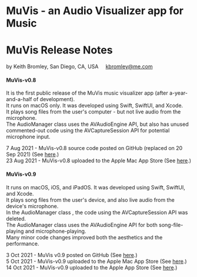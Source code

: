 #  MuVis - an Audio Visualizer app for Music
#  MuVis Release Notes
by Keith Bromley, San Diego, CA, USA &nbsp; &nbsp; kbromley@me.com


#### MuVis-v0.8  

It is the first public release of the MuVis music visualizer app (after a-year-and-a-half of development).  
It runs on macOS only. It was developed using Swift, SwiftUI, and Xcode.  
It plays song files from the user's computer - but not live audio from the microphone.  
The AudioManager class uses the AVAudioEngine API, but also has unused commented-out code using the AVCaptureSession API for potential microphone input.
  
 7 Aug 2021 - MuVis-v0.8 source code posted on GitHub (replaced on 20 Sep 2021) (See [here](https://github.com/Keith-43/MuVis-v0.8).)  
23 Aug 2021 - MuVis-v0.8 uploaded to the Apple Mac App Store (See [here](https://apps.apple.com/us/app/muvis-music-visualizer/id1582324352).)


#### MuVis-v0.9  

It runs on macOS, iOS, and iPadOS. It was developed using Swift, SwiftUI, and Xcode.  
It plays song files from the user's device, and also live audio from the device's microphone.  
In the AudioManager class , the code using the AVCaptureSession API was deleted.  
The AudioManager class uses the AVAudioEngine API for both song-file-playing and microphone-playing.  
Many minor code changes improved both the aesthetics and the performance.  
  
 3 Oct 2021 - MuVis v0.9 posted on GitHub (See [here](https://github.com/Keith-43/MuVis-v0.9).)  
 5 Oct 2021 - MuVis-v0.9 uploaded to the Apple Mac App Store (See [here](https://apps.apple.com/us/app/muvis-music-visualizer/id1582324352).)  
14 Oct 2021 - MuVis-v0.9 uploaded to the Apple App Store (See [here](https://apps.apple.com/us/app/muvis-music-visualizer/id1582324352).)
